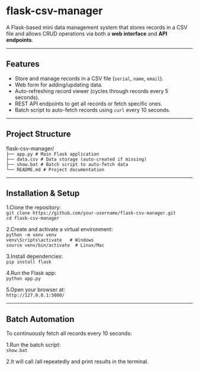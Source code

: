 # flask-csv-manager

A Flask-based mini data management system that stores records in a CSV file and allows CRUD operations via both a **web interface** and **API endpoints**.

---

##  Features
- Store and manage records in a CSV file (`serial`, `name`, `email`).
- Web form for adding/updating data.
- Auto-refreshing record viewer (cycles through records every 5 seconds).
- REST API endpoints to get all records or fetch specific ones.
- Batch script to auto-fetch records using `curl` every 10 seconds.

---

## Project Structure
flask-csv-manager/  
```├── app.py # Main Flask application ```  
```├── data.csv # Data storage (auto-created if missing)```  
```├── show.bat # Batch script to auto-fetch data```  
```└── README.md # Project documentation```  


---

##  Installation & Setup  

1.Clone the repository:  
```git clone https://github.com/your-username/flask-csv-manager.git```    
```cd flask-csv-manager```
   
2.Create and activate a virtual environment:  
```python -m venv venv```  
```venv\Scripts\activate   # Windows```  
```source venv/bin/activate  # Linux/Mac```  

3.Install dependencies:  
```pip install flask```   

4.Run the Flask app:  
```python app.py```  

5.Open your browser at:  
```http://127.0.0.1:5000/```  

---

## Batch Automation

To continuously fetch all records every 10 seconds:

1.Run the batch script:  
  ```show.bat```

2.It will call /all repeatedly and print results in the terminal.
